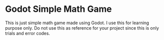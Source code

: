 # Godot Simple Math Game

This is just simple math game made using Godot. I use this for learning purpose only. 
Do not use this as reference for your project since this is only trials and error codes. 

